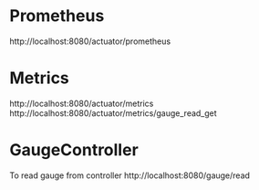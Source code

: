 # Prometheus

http://localhost:8080/actuator/prometheus

# Metrics

http://localhost:8080/actuator/metrics
http://localhost:8080/actuator/metrics/gauge_read_get

# GaugeController

To read gauge from controller
http://localhost:8080/gauge/read


